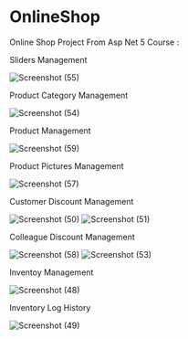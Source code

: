 # OnlineShop
Online Shop Project From Asp Net 5 Course :


Sliders Management

![Screenshot (55)](https://user-images.githubusercontent.com/75223567/126049726-1aa037d3-2051-4279-8c24-467b63ca6411.png)

Product Category Management

![Screenshot (54)](https://user-images.githubusercontent.com/75223567/126049729-1c7b0e1b-b343-4b5c-9de3-53abe8a6a833.png)

Product Management

![Screenshot (59)](https://user-images.githubusercontent.com/75223567/126080578-f050b9c7-d00f-4459-8d30-291bfc3064ed.png)

Product Pictures Management

![Screenshot (57)](https://user-images.githubusercontent.com/75223567/126049734-fe4e426e-16b4-488c-b2b9-3778776bf9ef.png)

Customer Discount Management

![Screenshot (50)](https://user-images.githubusercontent.com/75223567/126049554-c9d49f67-2aa7-4ec0-b5a7-8c78962d56ed.png)
![Screenshot (51)](https://user-images.githubusercontent.com/75223567/126049557-6faf4e84-a2e2-4c91-9cdb-4da42ecf3e69.png)

Colleague Discount Management

![Screenshot (58)](https://user-images.githubusercontent.com/75223567/126049861-a703bb6d-d829-42b8-b65b-8815091d04fa.png)
![Screenshot (53)](https://user-images.githubusercontent.com/75223567/126049560-fdef9bb4-9514-45c2-8e93-d4f7761d1430.png)

Inventoy Management

![Screenshot (48)](https://user-images.githubusercontent.com/75223567/126049562-d0eb8df5-6424-4394-8e14-6a7769afbc93.png)

Inventory Log History

![Screenshot (49)](https://user-images.githubusercontent.com/75223567/126049566-54c3c86e-d922-4532-8f8d-e1c7c9289233.png)
